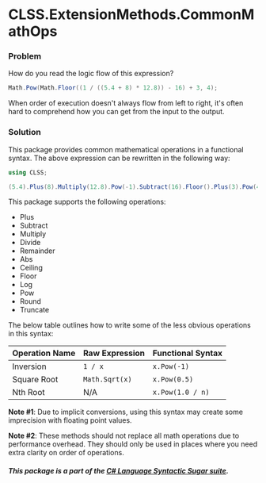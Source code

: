 ﻿# CLSS.ExtensionMethods.CommonMathOps

### Problem

How do you read the logic flow of this expression?

```csharp
Math.Pow(Math.Floor((1 / ((5.4 + 8) * 12.8)) - 16) + 3, 4);
```

When order of execution doesn't always flow from left to right, it's often hard to comprehend how you can get from the input to the output.

### Solution

This package provides common mathematical operations in a functional syntax. The above expression can be rewritten in the following way:

```csharp
using CLSS;

(5.4).Plus(8).Multiply(12.8).Pow(-1).Subtract(16).Floor().Plus(3).Pow(4);
```

This package supports the following operations:

- Plus
- Subtract
- Multiply
- Divide
- Remainder
- Abs
- Ceiling
- Floor
- Log
- Pow
- Round
- Truncate

The below table outlines how to write some of the less obvious operations in this syntax:

| Operation Name | Raw Expression | Functional Syntax |
| ---            | ---            | ---               |
| Inversion      | `1 / x`        | `x.Pow(-1)`       |
| Square Root    | `Math.Sqrt(x)` | `x.Pow(0.5)`      |
| Nth Root       | N/A            | `x.Pow(1.0 / n)`  |

**Note #1**: Due to implicit conversions, using this syntax may create some imprecision with floating point values.

**Note #2**: These methods should not replace all math operations due to performance overhead. They should only be used in places where you need extra clarity on order of operations.

##### This package is a part of the [C# Language Syntactic Sugar suite](https://github.com/tonygiang/CLSS).